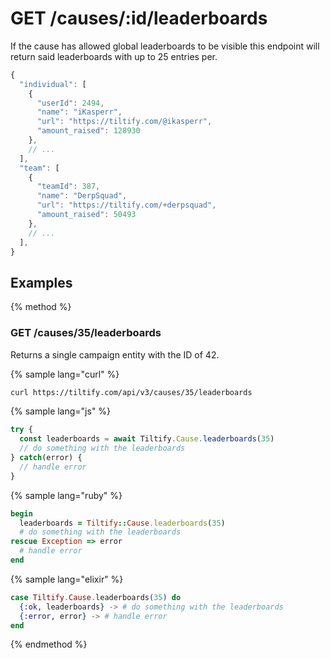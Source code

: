 # GET /causes/:id/leaderboards

If the cause has allowed global leaderboards to be visible this endpoint will
return said leaderboards with up to 25 entries per.

```js
{
  "individual": [
    {
      "userId": 2494,
      "name": "iKasperr",
      "url": "https://tiltify.com/@ikasperr",
      "amount_raised": 128930
    },
    // ...
  ],
  "team": [
    {
      "teamId": 387,
      "name": "DerpSquad",
      "url": "https://tiltify.com/+derpsquad",
      "amount_raised": 50493
    },
    // ...
  ],
}
```

## Examples

{% method %}
### GET /causes/35/leaderboards
Returns a single campaign entity with the ID of 42.

{% sample lang="curl" %}
```bash
curl https://tiltify.com/api/v3/causes/35/leaderboards
```

{% sample lang="js" %}
```js
try {
  const leaderboards = await Tiltify.Cause.leaderboards(35)
  // do something with the leaderboards
} catch(error) {
  // handle error
}
```

{% sample lang="ruby" %}
```ruby
begin
  leaderboards = Tiltify::Cause.leaderboards(35)
  # do something with the leaderboards
rescue Exception => error
  # handle error
end
```

{% sample lang="elixir" %}
```elixir
case Tiltify.Cause.leaderboards(35) do
  {:ok, leaderboards} -> # do something with the leaderboards
  {:error, error} -> # handle error
end
```

{% endmethod %}
